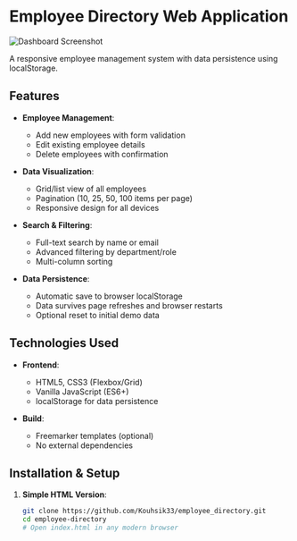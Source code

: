 # Employee Directory Web Application

![Dashboard Screenshot](./src/screenshots/dashboard-desktop.png)

A responsive employee management system with data persistence using localStorage.

## Features

- **Employee Management**:
  - Add new employees with form validation
  - Edit existing employee details
  - Delete employees with confirmation

- **Data Visualization**:
  - Grid/list view of all employees
  - Pagination (10, 25, 50, 100 items per page)
  - Responsive design for all devices

- **Search & Filtering**:
  - Full-text search by name or email
  - Advanced filtering by department/role
  - Multi-column sorting

- **Data Persistence**:
  - Automatic save to browser localStorage
  - Data survives page refreshes and browser restarts
  - Optional reset to initial demo data

## Technologies Used

- **Frontend**:
  - HTML5, CSS3 (Flexbox/Grid)
  - Vanilla JavaScript (ES6+)
  - localStorage for data persistence

- **Build**:
  - Freemarker templates (optional)
  - No external dependencies

## Installation & Setup

1. **Simple HTML Version**:
   ```bash
   git clone https://github.com/Kouhsik33/employee_directory.git
   cd employee-directory
   # Open index.html in any modern browser
